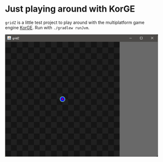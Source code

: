 # Just playing around with KorGE

`gridZ` is a little test project to play around with the multiplatform game engine [KorGE](https://korge.org/). Run with `./gradlew runJvm`.

![Screenshot of the game](gridz.png)
